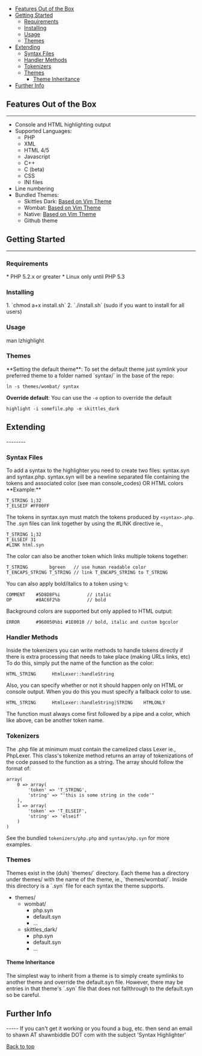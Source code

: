 <a id="top" />

* [Features Out of the Box](#outofthebox "Features Out of the Box")
* [Getting Started](#getting_started "Getting Started")
  * [Requirements](#requirements "Requirements")
  * [Installing](#installing "Installing")
  * [Usage](#usage "Usage")
  * [Themes](#uthemes "Themes")
* [Extending](#extending "Extending")
  * [Syntax Files](#synfiles "Syntax Files")
  * [Handler Methods](#handlers "Handler Methods")
  * [Tokenizers](#lexers "Tokenizers")
  * [Themes](#themes "Themes")
     * [Theme Inheritance](#theme_inh "Theme Inheritance")
* [Further Info](#moreinfo "More Info")


## Features Out of the Box

* * *

*   Console and HTML highlighting output
*   Supported Languages:
    *   PHP
    *   XML
    *   HTML 4/5
    *   Javascript
    *   C++
    *   C (beta)
    *   CSS
    *   INI files
*   Line numbering
*   Bundled Themes:
    *   Skittles Dark: [Based on Vim Theme][1]
    *   Wombat: [Based on Vim Theme][2]
    *   Native: [Based on Vim Theme][3]
    *   Github theme</a> </ul></p>

 [1]: http://www.vim.org/scripts/script.php?script_id=2595
 [2]: http://www.vim.org/scripts/script.php?script_id=1778
 [3]: http://www.vim.org/scripts/script.php?script_id=1857



<h2 id="getting_started">Getting Started</h2>

--------

<h3 id="requirements">Requirements</h3>
  *  PHP 5.2.x or greater
  *  Linux only until PHP 5.3

<h3 id="installing">Installing</h3>
  1. `chmod a+x install.sh`
  2. `./install.sh`  (sudo if you want to install for all users)

<h3 id="usage">Usage</h3>
    man lzhighlight

<h3 id="uthemes">Themes</h3>
**Setting the default theme**: To set the default theme just symlink your
preferred theme to a folder named `syntax/` in the base of the repo:

	ln -s themes/wombat/ syntax

**Override default**: You can use the `-e` option to override the default

	highlight -i somefile.php -e skittles_dark



<h2 id="extending">Extending</h2>
--------

<h3 id="synfiles">Syntax Files</h3>
To add a syntax to the highlighter you need to create two files: syntax.syn
and syntax.php. syntax.syn will be a newline separated file containing the
tokens and associated color (see man console_codes) OR HTML colors  
**Example:**

	T_STRING 1;32
	T_ELSEIF #FF00FF

The tokens in syntax.syn must match the tokens produced by `<syntax>.php`. The
.syn files can link together by using the #LINK directive ie.,

	T_STRING 1;32
	T_ELSEIF 31
	#LINK html.syn

The color can also be another token which links multiple tokens together:

	T_STRING        bgreen   // use human readable color
	T_ENCAPS_STRING T_STRING // link T_ENCAPS_STRING to T_STRING

You can also apply bold/italics to a token using `%`:

	COMMENT    #5D8D8F%i          // italic
	OP         #8AC6F2%b          // bold

Background colors are supported but only applied to HTML output:

	ERROR      #960050%bi #1E0010 // bold, italic and custom bgcolor

### Handler Methods
Inside the tokenizers you can write methods to handle tokens directly if
there is extra processing that needs to take place (making URLs links, etc)
To do this, simply put the name of the function as the color:

	HTML_STRING      HtmlLexer::handleString

Also, you can specify whether or not it should happen only on HTML or
console output. When you do this you must specify a fallback color to use.

	HTML_STRING      HtmlLexer::handleString|STRING    HTMLONLY

The function must always come first followed by a pipe and a color, which
like above, can be another token name.

<h3 id="lexers">Tokenizers</h3>
The <syntax>.php file at minimum must contain the camelized class <syntax>Lexer
ie., PhpLexer. This class's tokenize method returns an array of tokenizations of
the code passed to the function as a string. The array should follow the
format of:

	array(
		0 => array(
			'token' => 'T_STRING',
			'string' => "'this is some string in the code'"
		),
		1 => array(
			'token' => 'T_ELSEIF',
			'string' => 'elseif'
		)
	)

See the bundled `tokenizers/php.php` and `syntax/php.syn` for more examples.

<h3 id="themes">Themes</h3>
Themes exist in the (duh) `themes/` directory. Each theme has a directory under
themes/ with the name of the theme, ie., `themes/wombat/`. Inside this directory
is a `<lang>.syn` file for each syntax the theme supports.

* themes/
   * wombat/
      * php.syn
      * default.syn
      * ...
   * skittles_dark/
      * php.syn
      * default.syn
      * ...

<h4 id="theme_inh">Theme Inheritance</h4>
The simplest way to inherit from a theme is to simply create symlinks to another
theme and override the default.syn file. However, there may be entries in that
theme's `<lang>.syn` file that does not fallthrough to the default.syn so be
careful.


<h2 id="moreinfo">Further Info</h2>
-----
If you can't get it working or you found a bug, etc. then send an email to
shawn AT shawnbiddle DOT com with the subject 'Syntax Highlighter'

[Back to top](#top "Back to top")
